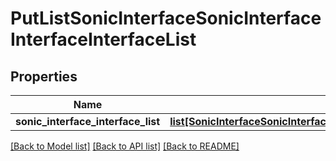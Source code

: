 # PutListSonicInterfaceSonicInterfaceInterfaceInterfaceList

## Properties
Name | Type | Description | Notes
------------ | ------------- | ------------- | -------------
**sonic_interface_interface_list** | [**list[SonicInterfaceSonicInterfaceSonicinterfacesonicinterfaceINTERFACEINTERFACELIST]**](SonicInterfaceSonicInterfaceSonicinterfacesonicinterfaceINTERFACEINTERFACELIST.md) |  | [optional] 

[[Back to Model list]](../README.md#documentation-for-models) [[Back to API list]](../README.md#documentation-for-api-endpoints) [[Back to README]](../README.md)


